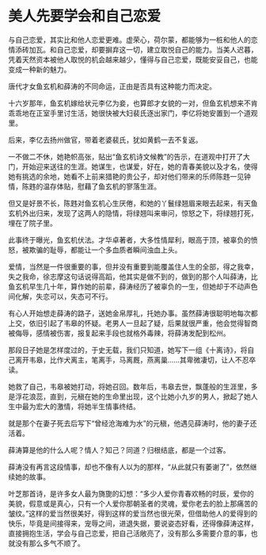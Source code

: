 # 美人先要学会和自己恋爱

与自己恋爱，其实比和他人恋爱更难。虚荣心，荷尔蒙，都能够为一桩和他人的恋情添砖加瓦。和自己恋爱，却要摒弃这一切，建立取悦自己的能力。当美人迟暮，凭着天然资本被他人取悦的机会越来越少，懂得与自己恋爱，既能安妥自己，也能变成一种新的魅力。 

唐代才女鱼玄机和薛涛的不同命运，正由是否具有这种能力而决定。 

十六岁那年，鱼玄机嫁给状元李亿为妾，也算郎才女貌的一对，但鱼玄机想来不肯乖乖地在正室手里讨生活，她很快被大妇裴氏逐出家门，李亿将她安置到一个道观里。 

后来，李亿去扬州做官，带着老婆裴氏，犹如黄鹤一去不复返。 

一不做二不休，她艳帜高张，贴出“鱼玄机诗文候教”的告示，在道观中打开了大门，开始迎来送往的生涯。她谋生，也谋爱，好在，她的青春美貌以及才名，使得她有挑选的余地，她看不上前来猎艳的贵公子，却对他们带来的乐师陈韪一见钟情，陈韪的温存体贴，慰藉了鱼玄机的寥落生涯。 

但又是好景不长，陈韪对鱼玄机心生厌倦，和她的丫鬟绿翘眉来眼去起来，有天鱼玄机外出归来，发现了这两人的隐情，将绿翘叫来审问，惊怒之下，将绿翘打死，埋在了院子里。 

此事终于曝光，鱼玄机伏法。才华卓著者，大多性情犀利，眼高于顶，被辜负的愤怒，被欺骗的耻辱，都能让一个多血质者瞬间浊血上头。 

爱情，当然是一件很重要的事，但并没有重要到能覆盖住人生的全部，得之我幸，失之我命，徐志摩这句话说得高蹈，他其实是做不到的，做到的那个人叫薛涛，比鱼玄机早生几十年，算作她的前辈，薛涛经历了被辜负的一生，但她却于不动声色间化解，失恋可以，失态可不行。 

有心人开始想走薛涛的路子，送她金帛厚礼，托她办事。虽然薛涛很聪明地每次都上交，依旧引起了韦皋的怀疑。老男人一旦起了疑，后果就很严重，他会觉得智商被侮辱，感情被伤害，报复起来手段也就格外毒辣，将薛涛发配到松州。 

那段日子她是怎样度过的，于史无载，我们只知道，她写下一组《十离诗》，将自己离开韦皋，比作犬离主，笔离手，马离厩，燕离巢……其卑微凄切，让人不忍卒读。 

她救了自己，韦皋被她打动，将她召回。数年后，韦皋去世，飘蓬般的生涯里，多是浮花浪蕊，直到，元稹在她的生命里出现，这个比她小九岁的男人，掀起了她人生中最为宏大的激情，将她半生情事终结。 

就是那个在妻子死去后写下“曾经沧海难为水”的元稹，他遇见薛涛时，他的妻子还活着。 

薛涛算是他的什么人呢？情人？知己？同道？归根结底，都是一个过客。 

薛涛没有再言这段情事，却也不像有人以为的那样，“从此就只有萎谢了”，依然继续她的故事。 

叶芝那首诗，是许多女人最为旖旎的幻想：“多少人爱你青春欢畅的时辰，爱你的美貌，假意或是真心，只有一个人爱你那朝圣者的灵魂，爱你老去的脸上那痛苦的皱纹。”这样的爱当然很美好，得到这样的爱当然也很光荣，但借助他人的爱得到的快乐，毕竟是间接得来，宠辱之间，进退失据，要说姿态好看，还得像薛涛这样，直接拥抱生活，学会与自己恋爱，把自己活敞亮了，没有那么多需要介意的事，也就没有那么多气不顺了。